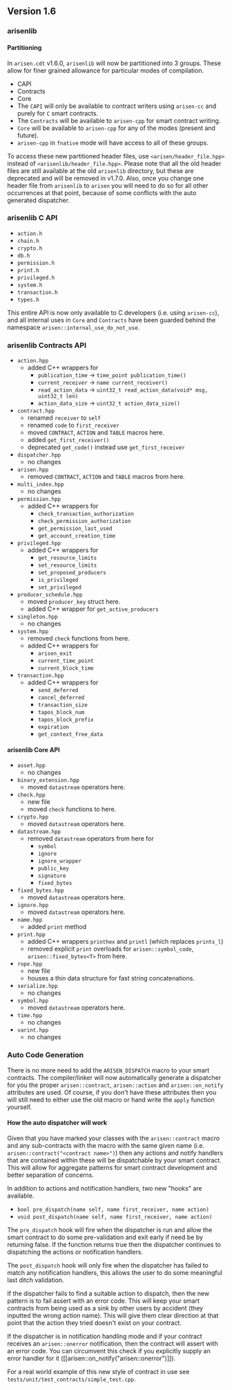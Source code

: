 ## Version 1.6

### arisenlib
#### Partitioning
In `arisen.cdt` v1.6.0, `arisenlib` will now be partitioned into 3 groups. These allow for finer grained allowance for particular modes of compilation.
  - CAPI
  - Contracts
  - Core
  - The `CAPI` will only be available to contract writers using `arisen-cc` and purely for `C` smart contracts.
  - The `Contracts` will be available to `arisen-cpp` for smart contract writing. 
  - `Core` will be available to `arisen-cpp` for any of the modes (present and future).  
  - `arisen-cpp` in `fnative` mode will have access to all of these groups.

To access these new partitioned header files, use `<arisen/header_file.hpp>` instead of `<arisenlib/header_file.hpp>`.  Please note that all the old header files are still available at the old `arisenlib` directory, but these are deprecated and will be removed in v1.7.0.  Also, once you change one header file from `arisenlib` to `arisen` you will need to do so for all other occurrences at that point, because of some conflicts with the auto generated dispatcher.

### arisenlib C API
- `action.h`
- `chain.h`
- `crypto.h`
- `db.h`
- `permission.h`
- `print.h`
- `privileged.h`
- `system.h`
- `transaction.h`
- `types.h`

This entire API is now only available to C developers (i.e. using `arisen-cc`), and all internal uses in `Core` and `Contracts` have been guarded behind the namespace `arisen::internal_use_do_not_use`.  

### arisenlib Contracts API
- `action.hpp`
   - added C++ wrappers for
      - `publication_time` -> `time_point publication_time()`
      - `current_receiver` -> `name current_receiver()`
      - `read_action_data` -> `uint32_t read_action_data(void* msg, uint32_t len)`
      - `action_data_size` -> `uint32_t action_data_size()`
- `contract.hpp`
   - renamed `receiver` to `self`
   - renamed `code` to `first_receiver`
   - moved `CONTRACT`, `ACTION` and `TABLE` macros here.
   - added `get_first_receiver()`
   - deprecated `get_code()` instead use `get_first_receiver`
- `dispatcher.hpp`
   - no changes
- `arisen.hpp`
   - removed `CONTRACT`, `ACTION` and `TABLE` macros from here.
- `multi_index.hpp`
   - no changes
- `permission.hpp`
   - added C++ wrappers for
      - `check_transaction_authorization`
      - `check_permission_authorization`
      - `get_permission_last_used`
      - `get_account_creation_time`
- `privileged.hpp`
   - added C++ wrappers for
      - `get_resource_limits`
      - `set_resource_limits`
      - `set_proposed_producers`
      - `is_privileged`
      - `set_privileged`
- `producer_schedule.hpp`
   - moved `producer_key` struct here.
   - added C++ wrapper for `get_active_producers`
- `singleton.hpp`
   - no changes
- `system.hpp`
   - removed `check` functions from here.
   - added C++ wrappers for
      - `arisen_exit`
      - `current_time_point`
      - `current_block_time`
- `transaction.hpp`
   - added C++ wrappers for
      - `send_deferred`
      - `cancel_deferred`
      - `transaction_size`
      - `tapos_block_num`
      - `tapos_block_prefix`
      - `expiration`
      - `get_context_free_data`

#### arisenlib Core API
- `asset.hpp`
   - no changes
- `binary_extension.hpp`
   - moved `datastream` operators here.
- `check.hpp`
   - new file
   - moved `check` functions to here.
- `crypto.hpp`
   - moved `datastream` operators here.
- `datastream.hpp`
   - removed `datastream` operators from here for
      - `symbol`
      - `ignore`
      - `ignore_wrapper`
      - `public_key`
      - `signature`
      - `fixed_bytes`
- `fixed_bytes.hpp`
   - moved `datastream` operators here.
- `ignore.hpp`
   - moved `datastream` operators here.
- `name.hpp`
   - added `print` method
- `print.hpp`
   - added C++ wrappers `printhex` and `printl` (which replaces `prints_l`)
   - removed explicit `print` overloads for `arisen::symbol_code`, `arisen::fixed_bytes<T>` from here.
- `rope.hpp`
   - new file
   - houses a thin data structure for fast string concatenations.
- `serialize.hpp`
   - no changes
- `symbol.hpp`
   - moved `datastream` operators here.
- `time.hpp`
   - no changes
- `varint.hpp`
   - no changes

### Auto Code Generation
There is no more need to add the `ARISEN_DISPATCH` macro to your smart contracts.  The compiler/linker will now automatically generate a dispatcher for you the proper `arisen::contract`, `arisen::action` and `arisen::on_notify` attributes are used.  Of course, if you don't have these attributes then you will still need to either use the old macro or hand write the `apply` function yourself.

#### How the auto dispatcher will work
Given that you have marked your classes with the `arisen::contract` macro and any sub-contracts with the macro with the same given name (i.e. `arisen::contract("<contract name>")`) then any actions and notify handlers that are contained within these will be dispatchable by your smart contract.  This will allow for aggregate patterns for smart contract development and better separation of concerns. 

 In addition to actions and notification handlers, two new "hooks" are available.
   - `bool pre_dispatch(name self, name first_receiver, name action)`
   - `void post_dispatch(name self, name first_receiver, name action)`

The `pre_dispatch` hook will fire when the dispatcher is run and allow the smart contract to do some pre-validation and exit early if need be by returning false.  If the function returns true then the dispatcher continues to dispatching the actions or notification handlers.

The `post_dispatch` hook will only fire when the dispatcher has failed to match any notification handlers, this allows the user to do some meaningful last ditch validation.

If the dispatcher fails to find a suitable action to dispatch, then the new pattern is to fail assert with an error code.  This will keep your smart contracts from being used as a sink by other users by accident (they inputted the wrong action name).  This will give them clear direction at that point that the action they tried doesn't exist on your contract.

If the dispatcher is in notification handling mode and if your contract receives an `arisen::onerror` notification, then the contract will assert with an error code. You can circumvent this check if you explicitly supply an error handler for it ([[arisen::on_notify("arisen::onerror")]]).

For a real world example of this new style of contract in use see `tests/unit/test_contracts/simple_test.cpp`.

